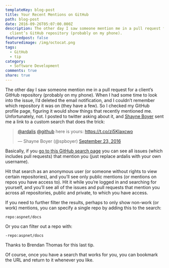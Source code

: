 ```yaml
---
templateKey: blog-post
title: Your Recent Mentions on GitHub
path: blog-post
date: 2016-09-26T05:07:00.000Z
description: The other day I saw someone mention me in a pull request for a
  client’s GitHub repository (probably on my phone).
featuredpost: false
featuredimage: /img/octocat.png
tags:
  - GitHub
  - tip
category:
  - Software Development
comments: true
share: true
---
```

The other day I saw someone mention me in a pull request for a client’s GitHub repository (probably on my phone). When I had some time to look into the issue, I’d deleted the email notification, and I couldn’t remember which repository it was on (they have a few). So I checked my GitHub profile page, figuring it would show things that recently mentioned me. Unfortunately, not. I posted to twitter asking about it, and [Shayne Boyer](https://twitter.com/spboyer) sent me a link to a custom search that does the trick:

<blockquote class="twitter-tweet" data-lang="en">
<p lang="en" dir="ltr"><a href="https://twitter.com/ardalis">@ardalis</a> <a href="https://twitter.com/github">@github</a> here is yours: <a href="https://t.co/zi5KIaxcwo">https://t.co/zi5KIaxcwo</a></p>
— Shayne Boyer (@spboyer) <a href="https://twitter.com/spboyer/status/779417587893604352">September 23, 2016</a></blockquote>
<script src="//platform.twitter.com/widgets.js" charset="utf-8" async=""></script>

Basically, if you [go to this GitHub search page](https://github.com/search?utf8=%E2%9C%93&q=mentions%3Aardalis&type=Issues) you can see all issues (which includes pull requests) that mention you (just replace ardalis with your own username).

Hit that search as an anonymous user (or someone without rights to view certain repositories), and you’ll see only public mentions (or mentions on repos you have access to). Hit it while you’re logged in and searching for yourself, and you’ll see all of the issues and pull requests that mention you across all repositories, public and private, to which you have access.

If you need to further filter the results, perhaps to only show non-work (or work) mentions, you can specify a single repo by adding this to the search:

`repo:aspnet/docs`

Or you can filter out a repo with:

`-repo:aspnet/docs`

Thanks to Brendan Thomas for this last tip.

Of course, once you have a search that works for you, you can bookmark the URL and return to it whenever you like.